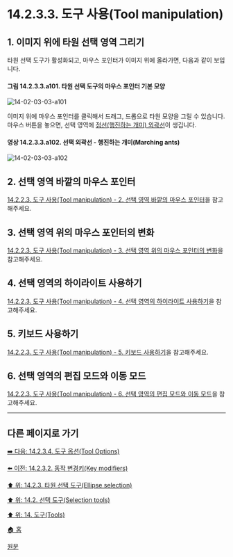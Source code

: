 # 14.2.3.3. 도구 사용(Tool manipulation)

<a id="14-02-03-03-s1"></a>

## 1. 이미지 위에 타원 선택 영역 그리기
타원 선택 도구가 활성화되고, 마우스 포인터가 이미지 위에 올라가면, 다음과 같이 보입니다.

#### 그림 14.2.3.3.a101. 타원 선택 도구의 마우스 포인터 기본 모양
![14-02-03-03-a101](https://github.com/wonder13662/gimp/assets/15767104/599a1f2b-547f-4aff-ab68-0c28f95ec3d6)

이미지 위에 마우스 포인터를 클릭해서 드래그, 드롭으로 타원 모양을 그릴 수 있습니다. 마우스 버튼을 놓으면, 선택 영역에 [점선(행진하는 개미) 외곽선](./19-glossaryx-marching_ants.md)이 생깁니다.

#### 영상 14.2.3.3.a102. 선택 외곽선 - 행진하는 개미(Marching ants)
![14-02-03-03-a102](https://github.com/wonder13662/gimp/assets/15767104/3b8c285e-a1c4-410b-a484-9898591b2c72)

## 2. 선택 영역 바깥의 마우스 포인터
[14.2.2.3. 도구 사용(Tool manipulation) - 2. 선택 영역 바깥의 마우스 포인터](./14-02-02-03-tool_manipulation.md#14-02-02-03-s2)을 참고해주세요.

## 3. 선택 영역 위의 마우스 포인터의 변화
[14.2.2.3. 도구 사용(Tool manipulation) - 3. 선택 영역 위의 마우스 포인터의 변화](./14-02-02-03-tool_manipulation.md#14-02-02-03-s3)을 참고해주세요.

## 4. 선택 영역의 하이라이트 사용하기
[14.2.2.3. 도구 사용(Tool manipulation) - 4. 선택 영역의 하이라이트 사용하기](./14-02-02-03-tool_manipulation.md#14-02-02-03-s4)을 참고해주세요.

## 5. 키보드 사용하기
[14.2.2.3. 도구 사용(Tool manipulation) - 5. 키보드 사용하기](./14-02-02-03-tool_manipulation.md#14-02-02-03-s5)을 참고해주세요.

## 6. 선택 영역의 편집 모드와 이동 모드
[14.2.2.3. 도구 사용(Tool manipulation) - 6. 선택 영역의 편집 모드와 이동 모드](./14-02-02-03-tool_manipulation.md#14-02-02-03-s6)을 참고해주세요.

***

## 다른 페이지로 가기

[➡️ 다음: 14.2.3.4. 도구 옵션(Tool Options)](./14-02-03-04-tool_options.md)

[⬅️ 이전: 14.2.3.2. 동작 변경키(Key modifiers)](./14-02-03-02-key_modifiers.md)

[⬆️ 위: 14.2.3. 타원 선택 도구(Ellipse selection)](./14-02-03-00-ellipse-selection.md)

[⬆️ 위: 14.2. 선택 도구(Selection tools)](./14-02-00-selection-tools.md)

[⬆️ 위: 14. 도구(Tools)](./14-00-tools.md)

[🏠 홈](./00-home.md)

[원문](https://docs.gimp.org/2.10/ko/gimp-tool-ellipse-select.html#tool-ellipse-select-manip)